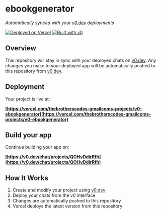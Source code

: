 # ebookgenerator

*Automatically synced with your [v0.dev](https://v0.dev) deployments*

[![Deployed on Vercel](https://img.shields.io/badge/Deployed%20on-Vercel-black?style=for-the-badge&logo=vercel)](https://vercel.com/thebrotherscodes-gmailcoms-projects/v0-ebookgenerator)
[![Built with v0](https://img.shields.io/badge/Built%20with-v0.dev-black?style=for-the-badge)](https://v0.dev/chat/projects/QOHvDdirRfh)

## Overview

This repository will stay in sync with your deployed chats on [v0.dev](https://v0.dev).
Any changes you make to your deployed app will be automatically pushed to this repository from [v0.dev](https://v0.dev).

## Deployment

Your project is live at:

**[https://vercel.com/thebrotherscodes-gmailcoms-projects/v0-ebookgenerator](https://vercel.com/thebrotherscodes-gmailcoms-projects/v0-ebookgenerator)**

## Build your app

Continue building your app on:

**[https://v0.dev/chat/projects/QOHvDdirRfh](https://v0.dev/chat/projects/QOHvDdirRfh)**

## How It Works

1. Create and modify your project using [v0.dev](https://v0.dev)
2. Deploy your chats from the v0 interface
3. Changes are automatically pushed to this repository
4. Vercel deploys the latest version from this repository